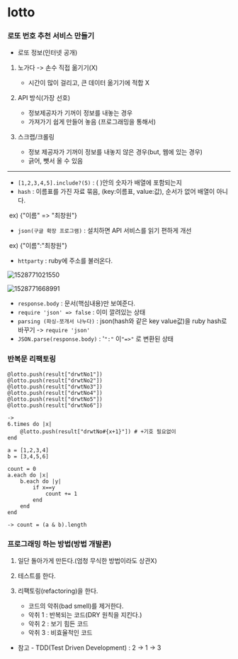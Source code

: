 # lotto

### 로또 번호 추천 서비스 만들기

* 로또 정보(인터넷 공개)

1. 노가다 -> 손수 직접 옮기기(X)
   * 시간이 많이 걸리고, 큰 데이터 옮기기에 적합 X

2. API 방식(가장 선호)
   * 정보제공자가 기꺼이 정보를 내놓는 경우
   * 가져가기 쉽게 만들어 놓음 (프로그래밍을 통해서)

3. 스크랩/크롤링
   * 정보 제공자가 기꺼이 정보를 내놓지 않은 경우(but, 웹에 있는 경우)
   * 긁어, 뺏서 올 수 있음

***

* `[1,2,3,4,5].include?(5)` : ( )안의 숫자가 배열에 포함되는지
* `hash` : 이름표를 가진 자료 묶음, (key:이름표, value:값), 순서가 없어 배열이 아니다.

​	ex) {"이름" => "최창원"}

* `json(구글 확장 프로그램)` :  설치하면 API 서비스를 읽기 편하게 개선

​	ex) {"이름":"최창원"}

* `httparty` : ruby에 주소를 불러온다.

![1528771021550](C:\Users\student\AppData\Local\Temp\1528771021550.png)

![1528771668991](C:\Users\student\AppData\Local\Temp\1528771668991.png)

* `response.body` : 문서(핵심내용)만 보여준다.
* `require 'json' => false` : 이미 깔려있는 상태 
* `parsing (파싱-쪼개서 나누다)` : json(hash와 같은 key value값)을 ruby hash로 바꾸기 -> `require 'json'`
* `JSON.parse(response.body)` : '`":"` 이`"=>"` 로 변환된 상태



### 반복문 리팩토링

```
@lotto.push(result["drwtNo1"])
@lotto.push(result["drwtNo2"])
@lotto.push(result["drwtNo3"])
@lotto.push(result["drwtNo4"])
@lotto.push(result["drwtNo5"])
@lotto.push(result["drwtNo6"])

->
6.times do |x|
    @lotto.push(result["drwtNo#{x+1}"]) # +기호 필요없이 
end
```
    a = [1,2,3,4]
    b = [3,4,5,6]
    
    count = 0
    a.each do |x|
    	b.each do |y|
    		if x==y
    			count += 1
    		end
    	end
    end
    
    -> count = (a & b).length


### 프로그래밍 하는 방법(방법 개발론)

1. 일단 돌아가게 만든다.(엄청 무식한 방법이라도 상관X)

2. 테스트를 한다.
3. 리팩토링(refactoring)을 한다.
   - 코드의 악취(bad smell)를 제거한다.
   - 악취 1 : 반복되는 코드(DRY 원칙을 지킨다.)
   - 악취 2 : 보기 힘든 코드
   - 악취 3 : 비효율적인 코드

* 참고 - TDD(Test Driven Development) : 2 -> 1 -> 3
